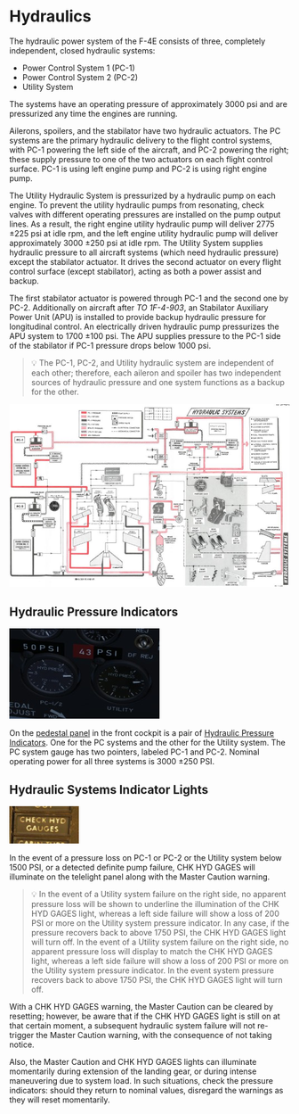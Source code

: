 # Hydraulics

The hydraulic power system of the F-4E consists of three, completely
independent, closed hydraulic systems:

* Power Control System 1 (PC-1)
* Power Control System 2 (PC-2)
* Utility System

The systems have an operating pressure of approximately 3000 psi
and are pressurized any time the engines are running.

Ailerons, spoilers, and the stabilator have two hydraulic actuators.
The PC systems are the primary hydraulic delivery to the flight control systems,
with PC-1 powering the left side of the aircraft, and PC-2
powering the right; these supply pressure to one of the two actuators on each flight control surface.
PC-1 is using left engine pump and PC-2 is using right engine pump.

The Utility Hydraulic System is pressurized by a hydraulic pump on each engine. To prevent the
utility hydraulic pumps from resonating, check valves
with different operating pressures are installed on the
pump output lines. As a result, the right engine utility
hydraulic pump will deliver 2775 ±225 psi at idle rpm,
and the left engine utility hydraulic pump will deliver
approximately 3000 ±250 psi at idle rpm.
The Utility System supplies hydraulic
pressure to all aircraft systems (which need hydraulic pressure) except the stabilator actuator.
It drives the second actuator on every flight
control surface (except stabilator), acting as both a power assist and backup.

The first stabilator actuator is powered through PC-1 and the second one by PC-2.
Additionally on aircraft after *TO 1F-4-903*,
an Stabilator Auxiliary Power Unit (APU)
is installed to provide backup hydraulic pressure for
longitudinal control. An electrically driven hydraulic
pump pressurizes the APU system to 1700 ±100 psi. The
APU supplies pressure to the PC-1 side of the stabilator
if PC-1 pressure drops below 1000 psi.

> 💡 The PC-1, PC-2, and Utility hydraulic system
> are independent of each other; therefore, each
> aileron and spoiler has two independent sources
> of hydraulic pressure and one system functions as
> a backup for the other.

![manual_hydraulics_diagram](../img/manual_hydraulics_diagram.jpg)

## Hydraulic Pressure Indicators

![HydPress](../img/HydPress.jpg)

On the [pedestal panel](../cockpit/pilot/pedestal_group.md) in the front cockpit is a pair of
[Hydraulic Pressure Indicators](../cockpit/pilot/pedestal_group.md#hydraulic-pressure-indicators).
One for the PC systems and the other for the Utility system. The PC system gauge has two
pointers, labeled PC-1 and PC-2. Nominal operating power for all three systems
is 3000 ±250 PSI.

## Hydraulic Systems Indicator Lights

![pilot_hydraulic_system_lights](../img/pilot_hydraulic_systems_indicator_lights.jpg)

In the event of a pressure loss on PC-1 or PC-2 or the Utility system below 1500 PSI, or a detected
definite pump failure, CHK HYD GAGES will illuminate on
the telelight panel along with
the Master Caution warning.

> 💡 In the event of a Utility system failure on the right side, no apparent pressure loss will be
> shown to underline the illumination of the CHK HYD GAGES light, whereas a left side failure will
> show a loss of 200 PSI or more on the Utility system pressure indicator. In any case, if the
> pressure recovers back to above 1750 PSI, the CHK HYD GAGES light will turn off. In the event of a
> Utility system failure on the right side, no apparent pressure loss will display to
> match the CHK HYD GAGES light, whereas a left side failure will show a loss of
> 200 PSI or more on the Utility system pressure indicator. In the event system
> pressure recovers back to above 1750 PSI, the CHK HYD GAGES light will turn off.

With a CHK HYD GAGES warning, the Master Caution can be cleared by resetting; however, be aware that
if the CHK HYD GAGES light is still on at that certain moment, a subsequent hydraulic system failure
will not re-trigger the Master Caution warning, with the consequence of not taking notice.

Also, the Master Caution and CHK HYD
GAGES lights can illuminate momentarily during extension of the
landing gear, or during intense maneuvering due to system load. In such situations, check the
pressure indicators: should they return to nominal values, disregard the warnings as they will reset
momentarily.
